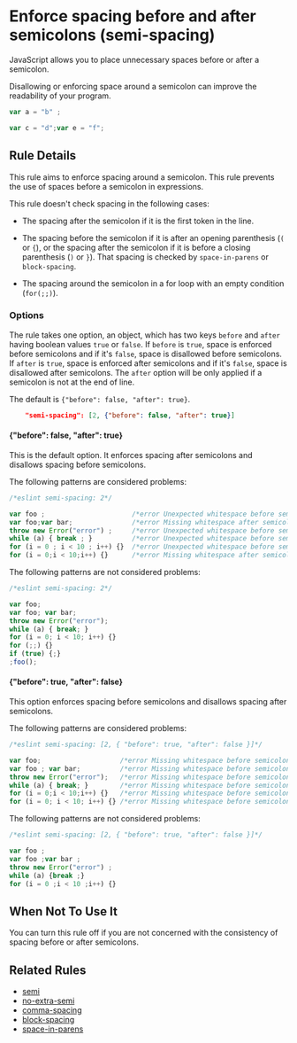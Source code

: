 # Enforce spacing before and after semicolons (semi-spacing)

JavaScript allows you to place unnecessary spaces before or after a semicolon.

Disallowing or enforcing space around a semicolon can improve the readability of your program.

```js
var a = "b" ;

var c = "d";var e = "f";
```

## Rule Details

This rule aims to enforce spacing around a semicolon. This rule prevents the use of spaces before a semicolon in expressions.

This rule doesn't check spacing in the following cases:

* The spacing after the semicolon if it is the first token in the line.

* The spacing before the semicolon if it is after an opening parenthesis (`(` or `{`), or the spacing after the semicolon if it is before a closing parenthesis (`)` or `}`). That spacing is checked by `space-in-parens` or `block-spacing`.

* The spacing around the semicolon in a for loop with an empty condition (`for(;;)`).

### Options

The rule takes one option, an object, which has two keys `before` and `after` having boolean values `true` or `false`.
If `before` is `true`, space is enforced before semicolons and if it's `false`, space is disallowed before semicolons.
If `after` is `true`, space is enforced after semicolons and if it's `false`, space is disallowed after semicolons.
The `after` option will be only applied if a semicolon is not at the end of line.

The default is `{"before": false, "after": true}`.

```json
    "semi-spacing": [2, {"before": false, "after": true}]
```

#### {"before": false, "after": true}

This is the default option. It enforces spacing after semicolons and disallows spacing before semicolons.

The following patterns are considered problems:

```js
/*eslint semi-spacing: 2*/

var foo ;                      /*error Unexpected whitespace before semicolon.*/
var foo;var bar;               /*error Missing whitespace after semicolon.*/
throw new Error("error") ;     /*error Unexpected whitespace before semicolon.*/
while (a) { break ; }          /*error Unexpected whitespace before semicolon.*/
for (i = 0 ; i < 10 ; i++) {}  /*error Unexpected whitespace before semicolon.*/
for (i = 0;i < 10;i++) {}      /*error Missing whitespace after semicolon.*/
```

The following patterns are not considered problems:

```js
/*eslint semi-spacing: 2*/

var foo;
var foo; var bar;
throw new Error("error");
while (a) { break; }
for (i = 0; i < 10; i++) {}
for (;;) {}
if (true) {;}
;foo();
```

#### {"before": true, "after": false}

This option enforces spacing before semicolons and disallows spacing after semicolons.

The following patterns are considered problems:

```js
/*eslint semi-spacing: [2, { "before": true, "after": false }]*/

var foo;                    /*error Missing whitespace before semicolon.*/
var foo ; var bar;          /*error Missing whitespace before semicolon.*/ /*error Unexpected whitespace after semicolon.*/
throw new Error("error");   /*error Missing whitespace before semicolon.*/
while (a) { break; }        /*error Missing whitespace before semicolon.*/ /*error Unexpected whitespace after semicolon.*/
for (i = 0;i < 10;i++) {}   /*error Missing whitespace before semicolon.*/
for (i = 0; i < 10; i++) {} /*error Missing whitespace before semicolon.*/ /*error Unexpected whitespace after semicolon.*/
```

The following patterns are not considered problems:

```js
/*eslint semi-spacing: [2, { "before": true, "after": false }]*/

var foo ;
var foo ;var bar ;
throw new Error("error") ;
while (a) {break ;}
for (i = 0 ;i < 10 ;i++) {}
```

## When Not To Use It

You can turn this rule off if you are not concerned with the consistency of spacing before or after semicolons.

## Related Rules

* [semi](semi.md)
* [no-extra-semi](no-extra-semi.md)
* [comma-spacing](comma-spacing.md)
* [block-spacing](block-spacing.md)
* [space-in-parens](space-in-parens.md)
